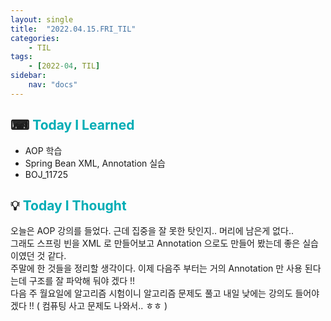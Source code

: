```yaml
---
layout: single
title:  "2022.04.15.FRI_TIL"
categories: 
    - TIL
tags: 
    - [2022-04, TIL]
sidebar:
    nav: "docs"
---
```



## ⌨ <a style="color:#00adb5">Today I Learned</a>
- AOP 학습
- Spring Bean XML, Annotation 실습
- BOJ_11725


## 💡 <a style="color:#00adb5">Today I Thought</a>
오늘은 AOP 강의를 들었다. 근데 집중을 잘 못한 탓인지.. 머리에 남은게 없다..<br>
그래도 스프링 빈을 XML 로 만들어보고 Annotation 으로도 만들어 봤는데 좋은 실습이였던 것 같다.<br>
주말에 한 것들을 정리할 생각이다. 이제 다음주 부터는 거의 Annotation 만 사용 된다는데 구조를 잘 파악해 둬야 겠다 !!<br>
다음 주 월요일에 알고리즘 시험이니 알고리즘 문제도 풀고 내일 낮에는 강의도 들어야 겠다 !! ( 컴퓨팅 사고 문제도 나와서.. ㅎㅎ )